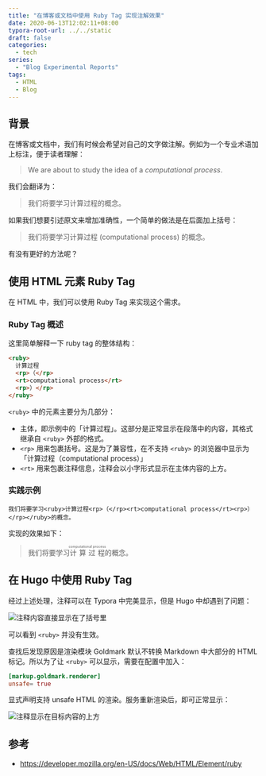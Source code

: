 ```yaml
---
title: "在博客或文档中使用 Ruby Tag 实现注解效果"
date: 2020-06-13T12:02:11+08:00
typora-root-url: ../../static
draft: false
categories:
  - tech
series:
  - "Blog Experimental Reports"
tags:
  - HTML
  - Blog
---
```


## 背景

在博客或文档中，我们有时候会希望对自己的文字做注解。例如为一个专业术语加上标注，便于读者理解：

> We are about to study the idea of a *computational process*.

我们会翻译为：

> 我们将要学习计算过程的概念。

如果我们想要引述原文来增加准确性，一个简单的做法是在后面加上括号：

> 我们将要学习计算过程 (computational process) 的概念。

有没有更好的方法呢？

## 使用 HTML 元素 Ruby Tag

在 HTML 中，我们可以使用 Ruby Tag 来实现这个需求。

### Ruby Tag 概述

这里简单解释一下 ruby tag 的整体结构：

```html
<ruby>
  计算过程
  <rp>（</rp>
  <rt>computational process</rt>
  <rp>）</rp>
</ruby>
```

`<ruby>` 中的元素主要分为几部分：

* 主体，即示例中的「计算过程」。这部分是正常显示在段落中的内容，其格式继承自 `<ruby>` 外部的格式。
* `<rp>` 用来包裹括号。这是为了兼容性，在不支持 `<ruby>` 的浏览器中显示为「计算过程（computational process）」
* `<rt>` 用来包裹注释信息，注释会以小字形式显示在主体内容的上方。

### 实践示例

```
我们将要学习<ruby>计算过程<rp>（</rp><rt>computational process</rt><rp>）</rp></ruby>的概念。
```

实现的效果如下：

> 我们将要学习<ruby>计算过程<rp>（</rp><rt>computational process</rt><rp>）</rp></ruby>的概念。

## 在 Hugo 中使用 Ruby Tag

经过上述处理，注释可以在 Typora 中完美显示，但是 Hugo 中却遇到了问题：

![注释内容直接显示在了括号里](/images/using-ruby-tag-both-in-typora-and-hugo.assets/image-20200613174707353.png)

可以看到 `<ruby>` 并没有生效。

查找后发现原因是渲染模块 Goldmark 默认不转换 Markdown 中大部分的 HTML 标记。所以为了让 `<ruby>` 可以显示，需要在配置中加入：

```toml
[markup.goldmark.renderer]
unsafe= true
```

显式声明支持 unsafe HTML 的渲染。服务重新渲染后，即可正常显示：

![注释显示在目标内容的上方](/images/using-ruby-tag-both-in-typora-and-hugo.assets/image-20200613180726704.png)

## 参考

* https://developer.mozilla.org/en-US/docs/Web/HTML/Element/ruby

